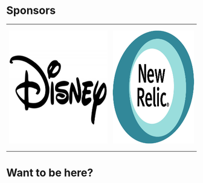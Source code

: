 # Sponsors

<table>
	<tr>
		<td>
<img src="images/disney_logo.jpg" style="border: none;background-color:white; height: 300px"  />
</td><td>

<img src="images/newrelic.jpg" style="border: none;background-color:white; height: 300px;"  /></br>
</td>
</tr>
</table>


<div>
<h1>Want to be here?</h1>
</div>
